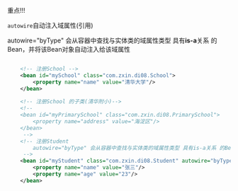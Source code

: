 

重点!!!


`autowire`自动注入域属性(引用)

autowire="byType" 会从容器中查找与实体类的域属性类型 具有**is-a**关系 的Bean，并将该Bean对象自动注入给该域属性


```xml

    <!-- 注册School -->
    <bean id="mySchool" class="com.zxin.di08.School">
        <property name="name" value="清华大学"/>
    </bean>
    
    <!-- 注册School 的子类(清华附小)-->
    <!-- 
    <bean id="myPrimarySchool" class="com.zxin.di08.PrimarySchool">
        <property name="address" value="海淀区"/>
    </bean>
     -->
    <!-- 注册Student
        autowire="byType" 会从容器中查找与实体类的域属性类型 具有is-a关系 的Bean，并将该Bean对象自动注入给该域属性
     -->
    <bean id="myStudent" class="com.zxin.di08.Student" autowire="byType">
        <property name="name" value="张三"/>
        <property name="age" value="23"/>
    </bean>
```